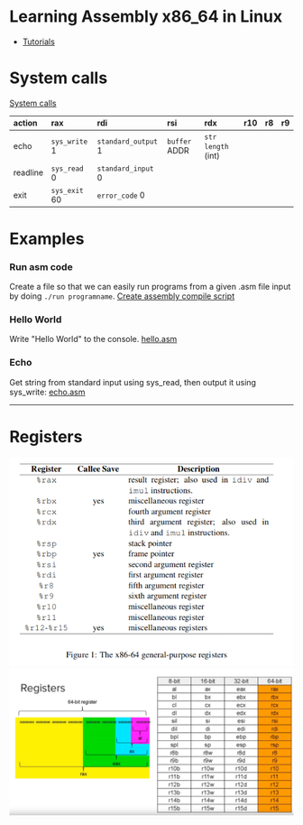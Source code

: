 # Learning Assembly x86_64 in Linux
- [Tutorials](https://www.youtube.com/playlist?list=PLetF-YjXm-sCH6FrTz4AQhfH6INDQvQSn)

# System calls
[System calls](https://blog.rchapman.org/posts/Linux_System_Call_Table_for_x86_64/)

| action | rax | rdi | rsi | rdx | r10 | r8 | r9 |
| :----- | :-- | :-- | :-- | :-- | :-- | :- | :- |
| echo     | `sys_write` 1  | `standard_output` 1  | `buffer` ADDR | `str length` (int) | | | | |
| readline | `sys_read` 0   | `standard_input` 0   | | |  | | | |
| exit     | `sys_exit` 60  | `error_code` 0       | | |  | | | |

# Examples
### Run asm code
Create a file so that we can easily run programs from a given .asm file input by doing `./run programname`. 
[Create assembly compile script](code/run.md)

### Hello World
Write "Hello World" to the console. [hello.asm](examples/hello.asm)

### Echo
Get string from standard input using sys_read, then output it using sys_write: [echo.asm](examples/echo.asm)

---

# Registers
[![registers](registers2.png)](https://www.classes.cs.uchicago.edu/archive/2009/spring/22620-1/docs/handout-03.pdf)
![registers](registers.png)
